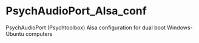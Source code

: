 # PsychAudioPort_Alsa_conf
PsychAudioPort (Psychtoolbox) Alsa configuration for dual boot Windows-Ubuntu computers
